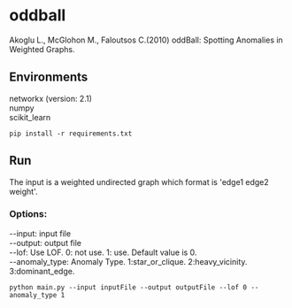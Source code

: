 # oddball
 Akoglu L., McGlohon M., Faloutsos C.(2010) oddBall: Spotting Anomalies in Weighted Graphs.

## Environments
networkx (version: 2.1)  
numpy  
scikit_learn  

```
pip install -r requirements.txt
```

## Run
The input is a weighted undirected graph which format is 'edge1 edge2 weight'.

### Options:  
  --input: input file  
  --output: output file  
  --lof: Use LOF. 0: not use. 1: use. Default value is 0.  
  --anomaly_type: Anomaly Type. 1:star_or_clique. 2:heavy_vicinity. 3:dominant_edge.

```
python main.py --input inputFile --output outputFile --lof 0 --anomaly_type 1
```
